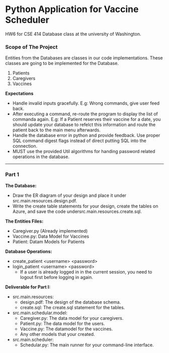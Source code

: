 # Python Application for Vaccine Scheduler
HW6 for CSE 414 Database class at the university of Washington. 

### **Scope of The Project**
Entities from the Databases are classes in our code implementations. These classes are going to be implemented for the Database. 

1. Patients
2. Caregivers
3. Vaccines

**Expectations**

* Handle invalid inputs gracefully. E.g: Wrong commands, give user feed back. 
* After executing a command, re-route the program to display the list of commanda again. E.g: If a Patient reserves their vaccine for a date, you should update your database to refelct this information and route the patient back to the main menu afterwards. 
* Handle the database error in python and provide feedback. Use proper SQL command digest flags instead of direct putting SQL into the connection. 
* MUST use the provided Util algorithms for handing password related operations in the database.  

---
### **Part 1**

**The Database:**

* Draw the ER diagram of your design and place it under src.main.resources.design.pdf. 
* Write the create table statements for your design, create the tables on Azure, and save the code undersrc.main.resources.create.sql.

**The Entities Files:**
* Caregiver.py (Already implemented)
* Vaccine.py: Data Model for Vaccines
* Patient: Datam Models for Patients

**Database Operations:**
* create_patient \<username\> \<password\>
* login_patient \<username\> \<password\>
  * If a user is already logged in in the current session, you need to logout first before logging in again.

**Deliverable for Part I:**
* src.main.resources: 
  * design.pdf: The design of the database schema. 
  * create.sql: The create.sql statement for the tables.
* src.main.schedular.model: 
  * Caregiver.py: The data model for your caregivers. 
  * Patient.py: The data model for the users. 
  * Vaccine.py: The datamodel for the vaccines. 
  * Any other models that your created. 
* src.main.scheduler: 
  * Schedular.py: The main runner for your command-line interface. 



 